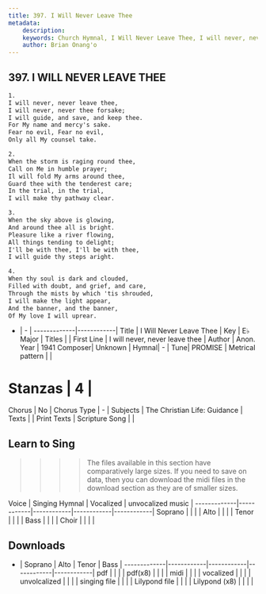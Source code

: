```yaml
---
title: 397. I Will Never Leave Thee
metadata:
    description: 
    keywords: Church Hymnal, I Will Never Leave Thee, I will never, never leave thee, 
    author: Brian Onang'o
---
```



## 397. I WILL NEVER LEAVE THEE

```txt
1.
I will never, never leave thee, 
I will never, never thee forsake; 
I will guide, and save, and keep thee. 
For My name and mercy's sake. 
Fear no evil, Fear no evil, 
Only all My counsel take. 

2.
When the storm is raging round thee, 
Call on Me in humble prayer; 
Il will fold My arms around thee, 
Guard thee with the tenderest care; 
In the trial, in the trial, 
I will make thy pathway clear. 

3.
When the sky above is glowing, 
And around thee all is bright. 
Pleasure like a river flowing, 
All things tending to delight; 
I'll be with thee, I'll be with thee, 
I will guide thy steps aright. 

4.
When thy soul is dark and clouded, 
Filled with doubt, and grief, and care, 
Through the mists by which 'tis shrouded, 
I will make the light appear, 
And the banner, and the banner, 
Of My love I will uprear.
```

- |   -  |
-------------|------------|
Title | I Will Never Leave Thee |
Key | E♭ Major |
Titles |  |
First Line | I will never, never leave thee |
Author | Anon.
Year | 1941
Composer| Unknown |
Hymnal|  - |
Tune| PROMISE |
Metrical pattern | |
# Stanzas | 4 |
Chorus | No |
Chorus Type | - |
Subjects | The Christian Life: Guidance |
Texts |  |
Print Texts | 
Scripture Song |  |
  
## Learn to Sing

>>>> The files available in this section have comparatively large sizes. If you need to save on data, then you can download the midi files in the download section as they are of smaller sizes.

Voice |  Singing Hymnal | Vocalized | unvocalized music |
-------------|------------|------------|------------|------------|
Soprano | | | |
Alto | | | |
Tenor | | | |
Bass | | | |
Choir | | | |

## Downloads

- |  Soprano | Alto | Tenor | Bass |
-------------|------------|------------|------------|------------|
pdf | | | |
pdf(x8) | | | |
midi | | | |
vocalized | | | |
unvolcalized | | | |
singing file | | | |
Lilypond file | | | |
Lilypond (x8) | | | |
  